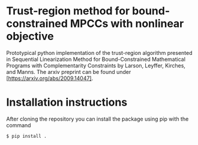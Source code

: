 # Trust-region method for bound-constrained MPCCs with nonlinear objective
Prototypical python implementation of the trust-region algorithm presented in Sequential Linearization Method for Bound-Constrained Mathematical Programs with Complementarity Constraints by Larson, Leyffer, Kirches, and Manns. The arxiv preprint can be found under [https://arxiv.org/abs/2009.14047].

# Installation instructions

After cloning the repository you can install the package using pip with the command

```bash
$ pip install .

```
